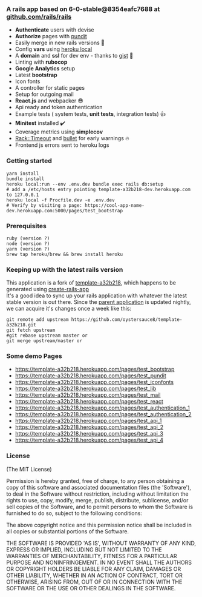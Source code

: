 ### A rails app based on 6-0-stable@8354eafc7688 at [github.com/rails/rails](https://github.com/rails/rails) 

- **Authenticate** users with devise
- **Authorize** pages with [pundit](https://github.com/varvet/pundit)
- Easily merge in new rails versions :tada:
- Config **vars** using [heroku local](https://devcenter.heroku.com/articles/heroku-local)
- A **domain** and **ssl** for dev env - thanks to [gist](https://gist.github.com/tadast/9932075) :green_heart:
- Linting with **rubocop**
- **Google Analytics** setup
- Latest **bootstrap**
- Icon fonts
- A controller for static pages
- Setup for outgoing mail
- **React.js** and webpacker :sunglasses:
- Api ready and token authentication
- Example tests ( system tests, **unit tests**, integration tests) :thumbsup:
- **Minitest** installed :heavy_check_mark:
- Coverage metrics using **simplecov**
- [Rack::Timeout](https://github.com/heroku/rack-timeout) and [bullet](https://github.com/flyerhzm/bullet) for early warnings :fire:
- Frontend js errors sent to heroku logs

### Getting started
```
yarn install
bundle install
heroku local:run --env .env.dev bundle exec rails db:setup
# add a /etc/hosts entry pointing template-a32b218-dev.herokuapp.com to 127.0.0.1
heroku local -f Procfile.dev -e .env.dev
# Verify by visiting a page: https://cool-app-name-dev.herokuapp.com:5000/pages/test_bootstrap
```

### Prerequisites
```
ruby (version ?)
node (version ?)
yarn (version ?)
brew tap heroku/brew && brew install heroku
```


### Keeping up with the latest rails version
This application is a fork of [template-a32b218](https://github.com/oystersauce8/template-a32b218),
which happens to be generated using [create-rails-app](https://github.com/oystersauce8/create-rails-app)<br>
It's a good idea to sync up your rails application with whatever the latest stable version is out there.
Since the [parent application](https://github.com/oystersauce8/template-a32b218) is updated nightly,
we can acquire it's changes once a week like this:
```
git remote add upstream https://github.com/oystersauce8/template-a32b218.git
git fetch upstream
#git rebase upstream master or
git merge upstream/master or
```

### Some demo Pages

- https://template-a32b218.herokuapp.com/pages/test_bootstrap
- https://template-a32b218.herokuapp.com/pages/test_pundit
- https://template-a32b218.herokuapp.com/pages/test_iconfonts
- https://template-a32b218.herokuapp.com/pages/test_lib
- https://template-a32b218.herokuapp.com/pages/test_mail
- https://template-a32b218.herokuapp.com/pages/test_react
- https://template-a32b218.herokuapp.com/pages/test_authentication_1
- https://template-a32b218.herokuapp.com/pages/test_authentication_2
- https://template-a32b218.herokuapp.com/pages/test_api_1
- https://template-a32b218.herokuapp.com/pages/test_api_2
- https://template-a32b218.herokuapp.com/pages/test_api_3
- https://template-a32b218.herokuapp.com/pages/test_api_4

### License
(The MIT License)

Permission is hereby granted, free of charge, to any person obtaining a copy of this software and associated documentation files (the 'Software'), to deal in the Software without restriction, including without limitation the rights to use, copy, modify, merge, publish, distribute, sublicense, and/or sell copies of the Software, and to permit persons to whom the Software is furnished to do so, subject to the following conditions:

The above copyright notice and this permission notice shall be included in all copies or substantial portions of the Software.

THE SOFTWARE IS PROVIDED 'AS IS', WITHOUT WARRANTY OF ANY KIND, EXPRESS OR IMPLIED, INCLUDING BUT NOT LIMITED TO THE WARRANTIES OF MERCHANTABILITY, FITNESS FOR A PARTICULAR PURPOSE AND NONINFRINGEMENT. IN NO EVENT SHALL THE AUTHORS OR COPYRIGHT HOLDERS BE LIABLE FOR ANY CLAIM, DAMAGES OR OTHER LIABILITY, WHETHER IN AN ACTION OF CONTRACT, TORT OR OTHERWISE, ARISING FROM, OUT OF OR IN CONNECTION WITH THE SOFTWARE OR THE USE OR OTHER DEALINGS IN THE SOFTWARE.

